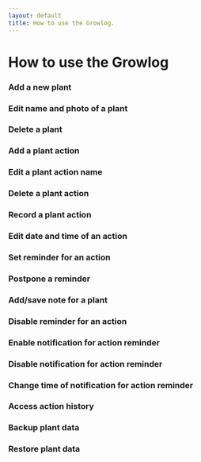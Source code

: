 ```yaml
---
layout: default
title: How to use the Growlog.
---
```


# How to use the Growlog

### Add a new plant
### Edit name and photo of a plant
### Delete a plant
### Add a plant action
### Edit a plant action name
### Delete a plant action 
### Record a plant action
### Edit date and time of an action
### Set reminder for an action
### Postpone a reminder
### Add/save note for a plant
### Disable reminder for an action
### Enable notification for action reminder
### Disable notification for action reminder
### Change time of notification for action reminder
### Access action history
### Backup plant data
### Restore plant data